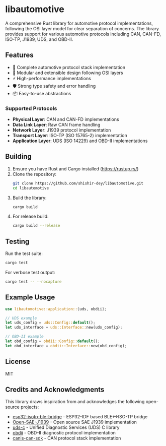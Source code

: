 # libautomotive

A comprehensive Rust library for automotive protocol implementations, following the OSI layer model for clear separation of concerns. The library provides support for various automotive protocols including CAN, CAN-FD, ISO-TP, J1939, UDS, and OBD-II.

## Features

- 🚗 Complete automotive protocol stack implementation
- 🔧 Modular and extensible design following OSI layers
- ⚡ High-performance implementations
- 🛡️ Strong type safety and error handling
- 📦 Easy-to-use abstractions

### Supported Protocols

- **Physical Layer**: CAN and CAN-FD implementations
- **Data Link Layer**: Raw CAN frame handling
- **Network Layer**: J1939 protocol implementation
- **Transport Layer**: ISO-TP (ISO 15765-2) implementation
- **Application Layer**: UDS (ISO 14229) and OBD-II implementations

## Building

1. Ensure you have Rust and Cargo installed (https://rustup.rs/)
2. Clone the repository:
   ```bash
   git clone https://github.com/shishir-dey/libautomotive.git
   cd libautomotive
   ```
3. Build the library:
   ```bash
   cargo build
   ```
4. For release build:
   ```bash
   cargo build --release
   ```

## Testing

Run the test suite:
```bash
cargo test
```

For verbose test output:
```bash
cargo test -- --nocapture
```

## Example Usage

```rust
use libautomotive::application::{uds, obdii};

// UDS example
let uds_config = uds::Config::default();
let uds_interface = uds::Interface::new(uds_config);

// OBD-II example
let obd_config = obdii::Config::default();
let obd_interface = obdii::Interface::new(obd_config);
```

## License

MIT

## Credits and Acknowledgments

This library draws inspiration from and acknowledges the following open-source projects:

- [esp32-isotp-ble-bridge](https://github.com/bri3d/esp32-isotp-ble-bridge) - ESP32-IDF based BLE<->ISO-TP bridge
- [Open-SAE-J1939](https://github.com/DanielMartensson/Open-SAE-J1939) - Open source SAE J1939 implementation
- [uds-c](https://github.com/openxc/uds-c) - Unified Diagnostic Services (UDS) C library
- [obdii](https://github.com/ejvaughan/obdii) - OBD-II diagnostic protocol implementation
- [canis-can-sdk](https://github.com/kentindell/canis-can-sdk) - CAN protocol stack implementation